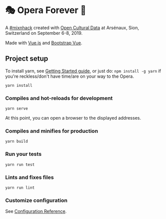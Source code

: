 # :performing_arts: Opera Forever :ring:

A [#mixnhack](http://make.opendata.ch/wiki/project:opera_forever) created with [Open Cultural Data](https://openglam.ch) at Arsénaux, Sion, Switzerland on September 6-8, 2019.

Made with [Vue.js](https://vuejs.org/v2/cookbook/index.html) and [Bootstrap Vue](https://bootstrap-vue.js.org/docs/).

## Project setup

To install yarn, see [Getting Started guide](https://yarnpkg.com/en/docs/getting-started), or just do: `npm install -g yarn` if you're reckless/don't have time/are on your way to the Opera.

```
yarn install
```

### Compiles and hot-reloads for development
```
yarn serve
```

At this point, you can open a browser to the displayed addresses.

### Compiles and minifies for production
```
yarn build
```

### Run your tests
```
yarn run test
```

### Lints and fixes files
```
yarn run lint
```

### Customize configuration
See [Configuration Reference](https://cli.vuejs.org/config/).
